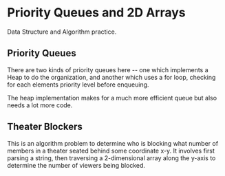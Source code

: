 # Priority Queues and 2D Arrays

Data Structure and Algorithm practice.

## Priority Queues

There are two kinds of priority queues here -- one which implements a Heap
to do the organization, and another which uses a for loop, checking for
each elements priority level before enqueuing.

The heap implementation makes for a much more efficient queue but also
needs a lot more code.

## Theater Blockers

This is an algorithm problem to determine who is blocking what number of
members in a theater seated behind some coordinate x-y. It involves first
parsing a string, then traversing a 2-dimensional array along the y-axis
to determine the number of viewers being blocked.
